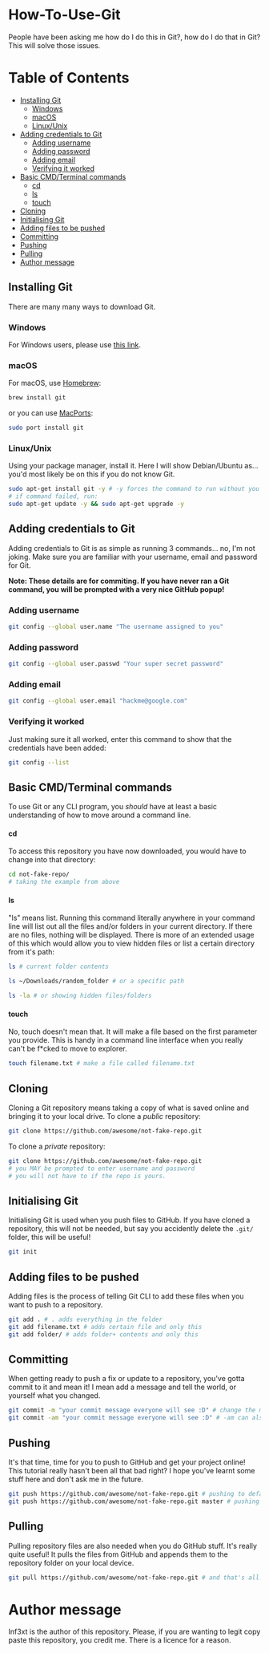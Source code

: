 # How-To-Use-Git
People have been asking me how do I do this in Git?, how do I do that in Git? This will solve those issues.

# Table of Contents

- [Installing Git](#installing-git)
    - [Windows](#windows)
    - [macOS](#macos)
    - [Linux/Unix](#linuxunix)
- [Adding credentials to Git](#adding-credentials-to-git)
    - [Adding username](#adding-username)
    - [Adding password](#adding-password)
    - [Adding email](#adding-email)
    - [Verifying it worked](#verifying-it-worked)
- [Basic CMD/Terminal commands](#basic-cmdterminal-commands)
    - [cd](#cd)
    - [ls](#ls)
    - [touch](#touch)
- [Cloning](#cloning)
- [Initialising Git](#initialising-git)
- [Adding files to be pushed](#adding-files-to-be-pushed)
- [Committing](#committing)
- [Pushing](#pushing)
- [Pulling](#pulling)
- [Author message](#author-message)


## Installing Git
There are many many ways to download Git. 

### Windows
For Windows users, please use [this link](https://git-scm.com/downloads).

### macOS
For macOS, use [Homebrew](https://brew.sh/):
```bash
brew install git
```
or you can use [MacPorts](https://www.macports.org/):
```bash
sudo port install git
```

### Linux/Unix
Using your package manager, install it. Here I will show Debian/Ubuntu as... you'd most likely be on this if you do not know Git.
```bash
sudo apt-get install git -y # -y forces the command to run without you pressing y
# if command failed, run:
sudo apt-get update -y && sudo apt-get upgrade -y
```

## Adding credentials to Git
Adding credentials to Git is as simple as running 3 commands... no, I'm not joking. Make sure you are familiar with your username, email and password for Git.

**Note: These details are for commiting. If you have never ran a Git command, you will be prompted with a very nice GitHub popup!**

### Adding username
```bash
git config --global user.name "The username assigned to you"
```

### Adding password
```bash
git config --global user.passwd "Your super secret password"
```

### Adding email
```bash
git config --global user.email "hackme@google.com"
```

### Verifying it worked
Just making sure it all worked, enter this command to show that the credentials have been added:
```bash
git config --list
```

## Basic CMD/Terminal commands
To use Git or any CLI program, you *should* have at least a basic understanding of how to move around a command line.

#### cd
To access this repository you have now downloaded, you would have to change into that directory:
```bash
cd not-fake-repo/
# taking the example from above
```

#### ls
"ls" means list. Running this command literally anywhere in your command line will list out all the files and/or folders in your current directory. If there are no files, nothing will be displayed.
There is more of an extended usage of this which would allow you to view hidden files or list a certain directory from it's path:

```bash 
ls # current folder contents

ls ~/Downloads/random_folder # or a specific path

ls -la # or showing hidden files/folders
```

#### touch
No, touch doesn't mean that. It will make a file based on the first parameter you provide. This is handy in a command line interface when you really can't be f\*cked to move to explorer.

```bash 
touch filename.txt # make a file called filename.txt
```

## Cloning
Cloning a Git repository means taking a copy of what is saved online and bringing it to your local drive. 
To clone a *public* repository:
```bash
git clone https://github.com/awesome/not-fake-repo.git
```

To clone a *private* repository:
```bash
git clone https://github.com/awesome/not-fake-repo.git
# you MAY be prompted to enter username and password
# you will not have to if the repo is yours.
```

## Initialising Git
Initialising Git is used when you push files to GitHub. If you have cloned a repository, this will not be needed, but say you accidently delete the `.git/` folder, this will be useful!
```bash
git init
```

## Adding files to be pushed
Adding files is the process of telling Git CLI to add these files when you want to push to a repository.
```bash
git add . # . adds everything in the folder
git add filename.txt # adds certain file and only this
git add folder/ # adds folder+ contents and only this
```

## Committing
When getting ready to push a fix or update to a repository, you've gotta commit to it and mean it! I mean add a message and tell the world, or yourself what you changed.
```bash
git commit -m "your commit message everyone will see :D" # change the message or keep it, your call :D
git commit -am "your commit message everyone will see :D" # -am can also be used to add files.. it's quicker but you do not choose the files
```

## Pushing
It's that time, time for you to push to GitHub and get your project online! This tutorial really hasn't been all that bad right? I hope you've learnt some stuff here and don't ask me in the future.
```bash
git push https://github.com/awesome/not-fake-repo.git # pushing to default branch
git push https://github.com/awesome/not-fake-repo.git master # pushing to master branch
```

## Pulling
Pulling repository files are also needed when you do GitHub stuff. It's really quite useful! It pulls the files from GitHub and appends them to the repository folder on your local device.
```bash
git pull https://github.com/awesome/not-fake-repo.git # and that's all!
```

# Author message
Inf3xt is the author of this repository. Please, if you are wanting to legit copy paste this repository, you credit me. There is a licence for a reason.
